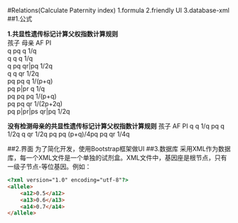 #Relations(Calculate Paternity index)
1.formula
2.friendly UI
3.database-xml
##1.公式

**1.共显性遗传标记计算父权指数计算规则**  
孩子	母亲	AF	PI  
q	pq	q	1/q  
q	q	q	1/q  
q	pq	qr|pq	1/2q  
q	q	qr	1/2q  
pq	pq	q	1/(p+q)  
pq	p|pr	q	1/q  
pq	pq	pq	1/(p+q)  
pq	pq	qr	1/(2p+2q)  
pq	p|pr|ps	qr|pq	1/2q  

**没有检测母亲的共显性遗传标记计算父权指数计算规则**
孩子	AF	PI
q	q	1/q
pq	q	1/2q
q	qr	1/2q
pq	pq	(p+q)/4pq
pq	qr	1/4q

##2.界面
  为了简化开发，使用Bootstrap框架做UI
##3.数据库
  采用XML作为数据库，每一个XML文件是一个单独的试剂盒。XML文件中，基因座是根节点，只有一级子节点-等位基因。例如：
```html
<?xml version="1.0" encoding="utf-8"?>
<allele>
	<a12>0.5</a12>
	<a13>0.6</a13>
	<a14>0.7</a14>
</allele>
```
